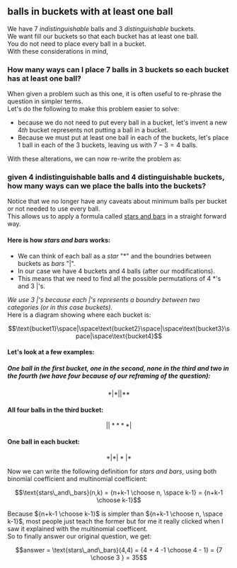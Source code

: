 ## balls in buckets with at least one ball
We have 7 *indistinguishable* balls and 3 *distinguishable* buckets.  
We want fill our buckets so that each bucket has at least one ball.  
You do not need to place every ball in a bucket.  
With these considerations in mind,  
### How many ways can I place $7$ balls in $3$ buckets so each bucket has at least one ball?
When given a problem such as this one, it is often useful to re-phrase the question in simpler terms.  
Let's do the following to make this problem easier to solve:  
  * because we do not need to put every ball in a bucket, let's invent a new $4th$ bucket represents not putting a ball in a bucket.
  * Because we must put at least one ball in each of the buckets, let's place $1$ ball in each of the $3$ buckets, leaving us with $7-3 = 4$ balls.

With these alterations, we can now re-write the problem as:  
### given $4$ indistinguishable balls and $4$ distinguishable buckets, how many ways can we place the balls into the buckets?
Notice that we no longer have any caveats about minimum balls per bucket or not needed to use every ball.  
This allows us to apply a formula called [stars and bars](https://brilliant.org/wiki/integer-equations-star-and-bars/) in a straight forward way.  
#### Here is how *stars and bars* works:  
  * We can think of each ball as a *star* "*" and the boundries between buckets as *bars* "|".  
  * In our case we have $4$ buckets and $4$ balls (after our modifications).  
  * This means that we need to find all the possible permutations of $4$ *'s and $3$ |'s.
    
*We use $3$ |'s because each |'s represents a boundry between two categories (or in this case buckets).*  
Here is a diagram showing where each bucket is:
```math
\text{bucket1}\space|\space\text{bucket2}\space|\space\text{bucket3}\space|\space\text{bucket4}
```
#### Let's look at a few examples:
##### One ball in the first bucket, one in the second, none in the third and two in the fourth (we have four because of our reframing of the question):
```math
*|*||**
```
#### All four balls in the third bucket:
```math
||****|
```
#### One ball in each bucket:
```math
*|*|*|*
```
Now we can write the following definition for *stars and bars*, using both binomial coefficient and multinomial coefficient:  
```math
\text{stars\_and\_bars}(n,k) = {n+k-1 \choose n, \space k-1} = {n+k-1 \choose k-1}
```
Because ${n+k-1 \choose k-1}$ is simpler than ${n+k-1 \choose n, \space k-1}$, most people just teach the former but for me it really clicked when I saw it explained with the multinomial coefficent.  
So to finally answer our original question, we get:
```math
answer = \text{stars\_and\_bars}(4,4) = {4 + 4 -1 \choose 4 - 1} = {7 \choose 3 } = 35
```


